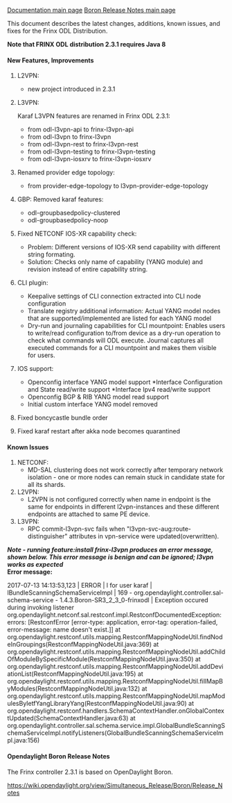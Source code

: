 [Documentation main page](https://frinxio.github.io/Frinx-docs/)
[Boron Release Notes main page](https://frinxio.github.io/Frinx-docs/FRINX_ODL_Distribution/Boron/release_notes.html)
    
This document describes the latest changes, additions, known issues, and fixes for the Frinx ODL Distribution.<!--more-->

**Note that FRINX ODL distribution 2.3.1 requires Java 8**

#### New Features, Improvements

1.  L2VPN:
    
    *   new project introduced in 2.3.1

2.  L3VPN:
    
    Karaf L3VPN features are renamed in Frinx ODL 2.3.1:
    
    *   from odl-l3vpn-api to frinx-l3vpn-api
    *   from odl-l3vpn to frinx-l3vpn
    *   from odl-l3vpn-rest to frinx-l3vpn-rest
    *   from odl-l3vpn-testing to frinx-l3vpn-testing
    *   from odl-l3vpn-iosxrv to frinx-l3vpn-iosxrv 

3.  Renamed provider edge topology:
    
    *   from provider-edge-topology to l3vpn-provider-edge-topology

4.  GBP: Removed karaf features:
    
    *   odl-groupbasedpolicy-clustered
    *   odl-groupbasedpolicy-noop

5.  Fixed NETCONF IOS-XR capability check:
    
    *   Problem: Different versions of IOS-XR send capability with different string formating. 
    *   Solution: Checks only name of capability (YANG module) and revision instead of entire capability string.

6.  CLI plugin:
    
    *   Keepalive settings of CLI connection extracted into CLI node configuration
    *   Translate registry additional information: Actual YANG model nodes that are supported/implemented are listed for each YANG model
    *   Dry-run and journaling capabilities for CLI mountpoint: Enables users to write/read configuration to/from device as a dry-run operation to check what commands will ODL execute. Journal captures all executed commands for a CLI mountpoint and makes them visible for users. 

7.  IOS support:
    
    *   Openconfig interface YANG model support *Interface Configuration and State read/write support *Interface Ipv4 read/write support
    *   Openconfig BGP & RIB YANG model read support
    *   Initial custom interface YANG model removed

8.  Fixed boncycastle bundle order

9.  Fixed karaf restart after akka node becomes quarantined

#### Known Issues

1.  NETCONF: 
    *   MD-SAL clustering does not work correctly after temporary network isolation - one or more nodes can remain stuck in candidate state for all its shards.
2.  L2VPN: 
    *   L2VPN is not configured correctly when name in endpoint is the same for endpoints in different l2vpn-instances and these different endpoints are attached to same PE device.
3.  L3VPN: 
    *   RPC commit-l3vpn-svc fails when "l3vpn-svc-aug:route-distinguisher" attributes in vpn-service were updated(overwritten).

***Note - running feature:install frinx-l3vpn produces an error message, shown below. This error message is benign and can be ignored; l3vpn works as expected*  
Error message:**

2017-07-13 14:13:53,123 | ERROR | l for user karaf | lBundleScanningSchemaServiceImpl | 169 - org.opendaylight.controller.sal-schema-service - 1.4.3.Boron-SR3_2_3_0-frinxodl | Exception occured during invoking listener  
org.opendaylight.netconf.sal.restconf.impl.RestconfDocumentedException: errors: [RestconfError [error-type: application, error-tag: operation-failed, error-message: name doesn't exist.]] at org.opendaylight.restconf.utils.mapping.RestconfMappingNodeUtil.findNodeInGroupings(RestconfMappingNodeUtil.java:369) at org.opendaylight.restconf.utils.mapping.RestconfMappingNodeUtil.addChildOfModuleBySpecificModule(RestconfMappingNodeUtil.java:350) at org.opendaylight.restconf.utils.mapping.RestconfMappingNodeUtil.addDeviationList(RestconfMappingNodeUtil.java:195) at org.opendaylight.restconf.utils.mapping.RestconfMappingNodeUtil.fillMapByModules(RestconfMappingNodeUtil.java:132) at org.opendaylight.restconf.utils.mapping.RestconfMappingNodeUtil.mapModulesByIetfYangLibraryYang(RestconfMappingNodeUtil.java:90) at org.opendaylight.restconf.handlers.SchemaContextHandler.onGlobalContextUpdated(SchemaContextHandler.java:63) at org.opendaylight.controller.sal.schema.service.impl.GlobalBundleScanningSchemaServiceImpl.notifyListeners(GlobalBundleScanningSchemaServiceImpl.java:156)

#### Opendaylight Boron Release Notes

The Frinx controller 2.3.1 is based on OpenDaylight Boron.

<https://wiki.opendaylight.org/view/Simultaneous_Release/Boron/Release_Notes>
